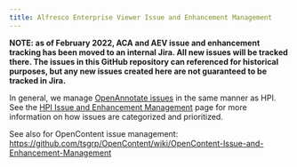 ```yaml
---
title: Alfresco Enterprise Viewer Issue and Enhancement Management
---
```


**NOTE: as of February 2022, ACA and AEV issue and enhancement tracking has been moved to an internal Jira.  All new issues will be tracked there.  The issues in this GitHub repository can referenced for historical purposes, but any new issues created here are not guaranteed to be tracked in Jira.**

In general, we manage [OpenAnnotate issues](https://github.com/tsgrp/OpenAnnotate/issues) in the same manner as HPI.  See the [HPI Issue and Enhancement Management](https://github.com/tsgrp/hpi/wiki/HPI-Issue-and-Enhancement-Management) page for more information on how issues are categorized and prioritized.

See also for OpenContent issue management: <https://github.com/tsgrp/OpenContent/wiki/OpenContent-Issue-and-Enhancement-Management>
